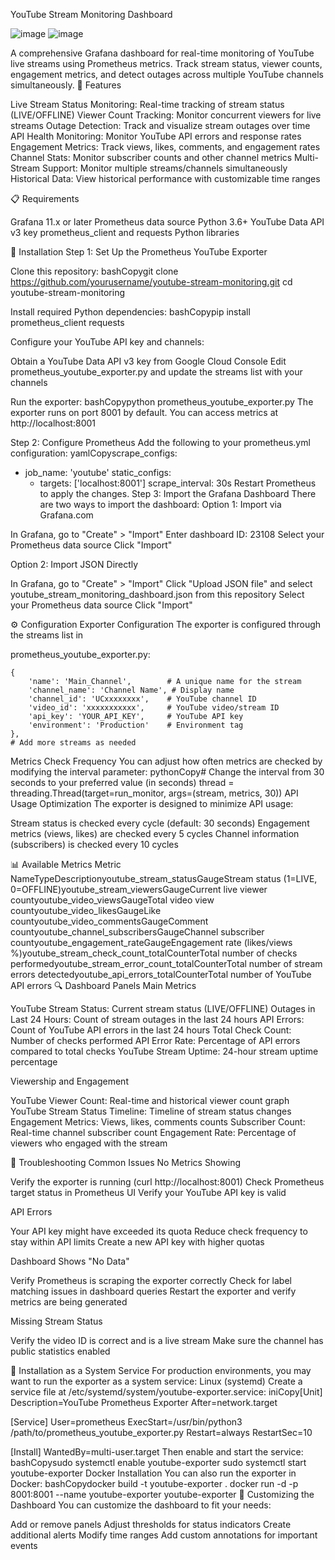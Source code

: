 YouTube Stream Monitoring Dashboard

![image](https://github.com/user-attachments/assets/3d8577e7-8a9a-4aa1-9754-83bae8319ff7)
![image](https://github.com/user-attachments/assets/9bad392c-262b-4818-bf1a-6aaac360a02a)




A comprehensive Grafana dashboard for real-time monitoring of YouTube live streams using Prometheus metrics. Track stream status, viewer counts, engagement metrics, and detect outages across multiple YouTube channels simultaneously.
🌟 Features

Live Stream Status Monitoring: Real-time tracking of stream status (LIVE/OFFLINE)
Viewer Count Tracking: Monitor concurrent viewers for live streams
Outage Detection: Track and visualize stream outages over time
API Health Monitoring: Monitor YouTube API errors and response rates
Engagement Metrics: Track views, likes, comments, and engagement rates
Channel Stats: Monitor subscriber counts and other channel metrics
Multi-Stream Support: Monitor multiple streams/channels simultaneously
Historical Data: View historical performance with customizable time ranges

📋 Requirements

Grafana 11.x or later
Prometheus data source
Python 3.6+
YouTube Data API v3 key
prometheus_client and requests Python libraries

🔧 Installation
Step 1: Set Up the Prometheus YouTube Exporter

Clone this repository:
bashCopygit clone https://github.com/yourusername/youtube-stream-monitoring.git
cd youtube-stream-monitoring

Install required Python dependencies:
bashCopypip install prometheus_client requests

Configure your YouTube API key and channels:

Obtain a YouTube Data API v3 key from Google Cloud Console
Edit prometheus_youtube_exporter.py and update the streams list with your channels


Run the exporter:
bashCopypython prometheus_youtube_exporter.py
The exporter runs on port 8001 by default. You can access metrics at http://localhost:8001

Step 2: Configure Prometheus
Add the following to your prometheus.yml configuration:
yamlCopyscrape_configs:
  - job_name: 'youtube'
    static_configs:
      - targets: ['localhost:8001']
    scrape_interval: 30s
Restart Prometheus to apply the changes.
Step 3: Import the Grafana Dashboard
There are two ways to import the dashboard:
Option 1: Import via Grafana.com

In Grafana, go to "Create" > "Import"
Enter dashboard ID: 23108
Select your Prometheus data source
Click "Import"

Option 2: Import JSON Directly

In Grafana, go to "Create" > "Import"
Click "Upload JSON file" and select youtube_stream_monitoring_dashboard.json from this repository
Select your Prometheus data source
Click "Import"

⚙️ Configuration
Exporter Configuration
The exporter is configured through the streams list in 

prometheus_youtube_exporter.py:

    {
        'name': 'Main_Channel',        # A unique name for the stream
        'channel_name': 'Channel Name', # Display name
        'channel_id': 'UCxxxxxxxx',    # YouTube channel ID
        'video_id': 'xxxxxxxxxxx',     # YouTube video/stream ID
        'api_key': 'YOUR_API_KEY',     # YouTube API key
        'environment': 'Production'    # Environment tag
    },
    # Add more streams as needed


Metrics Check Frequency
You can adjust how often metrics are checked by modifying the interval parameter:
pythonCopy# Change the interval from 30 seconds to your preferred value (in seconds)
thread = threading.Thread(target=run_monitor, args=(stream, metrics, 30))
API Usage Optimization
The exporter is designed to minimize API usage:

Stream status is checked every cycle (default: 30 seconds)
Engagement metrics (views, likes) are checked every 5 cycles
Channel information (subscribers) is checked every 10 cycles

📊 Available Metrics
Metric NameTypeDescriptionyoutube_stream_statusGaugeStream status (1=LIVE, 0=OFFLINE)youtube_stream_viewersGaugeCurrent live viewer countyoutube_video_viewsGaugeTotal video view countyoutube_video_likesGaugeLike countyoutube_video_commentsGaugeComment countyoutube_channel_subscribersGaugeChannel subscriber countyoutube_engagement_rateGaugeEngagement rate (likes/views %)youtube_stream_check_count_totalCounterTotal number of checks performedyoutube_stream_error_count_totalCounterTotal number of stream errors detectedyoutube_api_errors_totalCounterTotal number of YouTube API errors
🔍 Dashboard Panels
Main Metrics

YouTube Stream Status: Current stream status (LIVE/OFFLINE)
Outages in Last 24 Hours: Count of stream outages in the last 24 hours
API Errors: Count of YouTube API errors in the last 24 hours
Total Check Count: Number of checks performed
API Error Rate: Percentage of API errors compared to total checks
YouTube Stream Uptime: 24-hour stream uptime percentage

Viewership and Engagement

YouTube Viewer Count: Real-time and historical viewer count graph
YouTube Stream Status Timeline: Timeline of stream status changes
Engagement Metrics: Views, likes, comments counts
Subscriber Count: Real-time channel subscriber count
Engagement Rate: Percentage of viewers who engaged with the stream

🐛 Troubleshooting
Common Issues
No Metrics Showing

Verify the exporter is running (curl http://localhost:8001)
Check Prometheus target status in Prometheus UI
Verify your YouTube API key is valid

API Errors

Your API key might have exceeded its quota
Reduce check frequency to stay within API limits
Create a new API key with higher quotas

Dashboard Shows "No Data"

Verify Prometheus is scraping the exporter correctly
Check for label matching issues in dashboard queries
Restart the exporter and verify metrics are being generated

Missing Stream Status

Verify the video ID is correct and is a live stream
Make sure the channel has public statistics enabled

📌 Installation as a System Service
For production environments, you may want to run the exporter as a system service:
Linux (systemd)
Create a service file at /etc/systemd/system/youtube-exporter.service:
iniCopy[Unit]
Description=YouTube Prometheus Exporter
After=network.target

[Service]
User=prometheus
ExecStart=/usr/bin/python3 /path/to/prometheus_youtube_exporter.py
Restart=always
RestartSec=10

[Install]
WantedBy=multi-user.target
Then enable and start the service:
bashCopysudo systemctl enable youtube-exporter
sudo systemctl start youtube-exporter
Docker Installation
You can also run the exporter in Docker:
bashCopydocker build -t youtube-exporter .
docker run -d -p 8001:8001 --name youtube-exporter youtube-exporter
📝 Customizing the Dashboard
You can customize the dashboard to fit your needs:

Add or remove panels
Adjust thresholds for status indicators
Create additional alerts
Modify time ranges
Add custom annotations for important events
